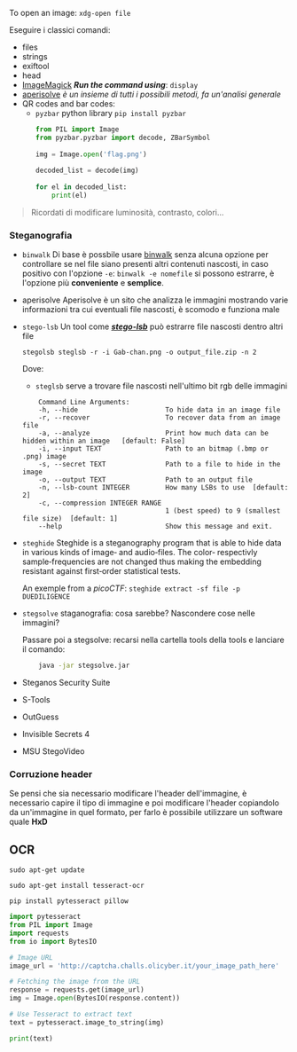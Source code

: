 To open an image: `xdg-open file`

Eseguire i classici comandi:
- files
- strings
- exiftool
- head
- [ImageMagick](#imaginemagick) ***Run the command using***: `display`
-  [aperisolve](https://www.aperisolve.com/) *è un insieme di tutti i possibili metodi, fa un'analisi generale*
- QR codes and bar codes:
    - `pyzbar` python library
      `pip install pyzbar`
      ```python
      from PIL import Image
      from pyzbar.pyzbar import decode, ZBarSymbol
    
      img = Image.open('flag.png')
    
      decoded_list = decode(img)
    
      for el in decoded_list:
          print(el)
      ```

> Ricordati di modificare luminosità, contrasto, colori...

### Steganografia
- `binwalk`
    Di base è possbile usare [binwalk](#binwalk)  senza alcuna opzione per controllare se nel file siano presenti altri contenuti nascosti, in caso positivo con l'opzione `-e`: `binwalk -e nomefile` si possono estrarre, è l'opzione più **conveniente** e **semplice**.
- aperisolve
    Aperisolve è un sito che analizza le immagini mostrando varie informazioni tra cui eventuali file nascosti, è scomodo e funziona male
- `stego-lsb`
    Un tool come [***stego-lsb***](https://github.com/ragibson/Steganography) può estrarre file nascosti dentro altri file

    `stegolsb steglsb -r -i Gab-chan.png -o output_file.zip -n 2`

    Dove:
    - `steglsb` serve a trovare file nascosti nell'ultimo bit rgb delle immagini

    ```
        Command Line Arguments:
        -h, --hide                      To hide data in an image file
        -r, --recover                   To recover data from an image file
        -a, --analyze                   Print how much data can be hidden within an image   [default: False]
        -i, --input TEXT                Path to an bitmap (.bmp or .png) image
        -s, --secret TEXT               Path to a file to hide in the image
        -o, --output TEXT               Path to an output file
        -n, --lsb-count INTEGER         How many LSBs to use  [default: 2]
        -c, --compression INTEGER RANGE
                                        1 (best speed) to 9 (smallest file size)  [default: 1]
        --help                          Show this message and exit.
    ```
- `steghide`
    Steghide is a steganography program that is able to hide data in various kinds of image‐ and audio‐files. The color‐ respectivly sample‐frequencies are not changed thus making the embedding resistant against first‐order statistical tests.

    An exemple from a *picoCTF*: `steghide extract -sf file -p DUEDILIGENCE`
- `stegsolve`
    staganografia: cosa sarebbe? Nascondere cose nelle immagini?

    Passare poi a stegsolve: recarsi nella cartella tools della tools e lanciare il comando:
    ```bash
        java -jar stegsolve.jar
    ```
- Steganos Security Suite
- S-Tools
- OutGuess
- Invisible Secrets 4
- MSU StegoVideo

### Corruzione header 
Se pensi che sia necessario modificare l'header dell'immagine, è necessario capire il tipo di immagine e poi modificare l'header copiandolo da un'immagine in quel formato, per farlo è possibile utilizzare un software quale **HxD**

## OCR

`sudo apt-get update`

`sudo apt-get install tesseract-ocr`

`pip install pytesseract pillow`

```python
import pytesseract
from PIL import Image
import requests
from io import BytesIO

# Image URL
image_url = 'http://captcha.challs.olicyber.it/your_image_path_here'

# Fetching the image from the URL
response = requests.get(image_url)
img = Image.open(BytesIO(response.content))

# Use Tesseract to extract text
text = pytesseract.image_to_string(img)

print(text)
```

